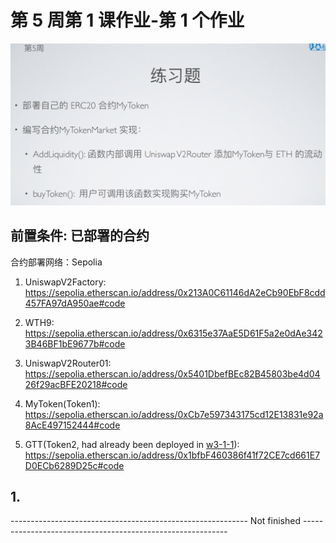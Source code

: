 # 第 5 周第 1 课作业-第 1 个作业
![w5-1](./IMG/Assignment_w5-2.png)
## 前置条件: 已部署的合约

合约部署网络：Sepolia

1. UniswapV2Factory: <br>
https://sepolia.etherscan.io/address/0x213A0C61146dA2eCb90EbF8cdd457FA97dA950ae#code<br>

2. WTH9:<br>
https://sepolia.etherscan.io/address/0x6315e37AaE5D61F5a2e0dAe3423B46BF1bE9677b#code<br>

3. UniswapV2Router01:<br>
https://sepolia.etherscan.io/address/0x5401DbefBEc82B45803be4d0426f29acBFE20218#code<br>

4. MyToken(Token1):<br>
https://sepolia.etherscan.io/address/0xCb7e597343175cd12E13831e92a8AcE497152444#code<br>

5. GTT(Token2, had already been deployed in [w3-1-1](https://github.com/GarenWoo/GarenHub/tree/main/w3-1-1)):<br>
https://sepolia.etherscan.io/address/0x1bfbF460386f41f72CE7cd661E7D0ECb6289D25c#code<br>

## 1. 

-----------------------------------------------------------  Not finished  -----------------------------------------------------------

